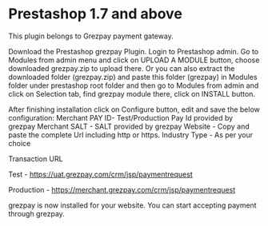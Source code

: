 # Prestashop 1.7 and above
This plugin belongs to Grezpay payment gateway.

Download the Prestashop grezpay Plugin.
Login to Prestashop admin.
Go to Modules from admin menu and click on UPLOAD A MODULE button, choose downloaded grezpay.zip to upload there. Or you can also extract the downloaded folder (grezpay.zip) and paste this folder (grezpay) in Modules folder under prestashop root folder and then go to Modules from admin and click on Selection tab, find grezpay module there, click on INSTALL button.

After finishing installation click on Configure button, edit and save the below configuration:
Merchant PAY ID- Test/Production Pay Id provided by grezpay
Merchant SALT - SALT provided by grezpay
Website - Copy and paste the complete Url including http or https.
Industry Type - As per your choice

Transaction URL

Test - https://uat.grezpay.com/crm/jsp/paymentrequest

Production - https://merchant.grezpay.com/crm/jsp/paymentrequest


grezpay is now installed for your website. You can start accepting payment through grezpay.

